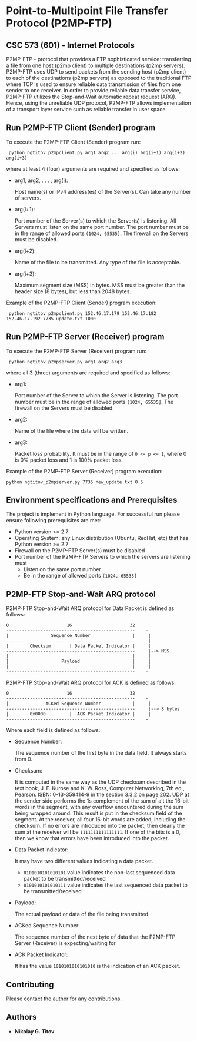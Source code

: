 # Point-to-Multipoint File Transfer Protocol (P2MP-FTP)
## CSC 573 (601) - Internet Protocols
P2MP-FTP - protocol that provides a FTP sophisticated service: transferring a file from one host (p2mp client) to multiple destinations (p2mp servers). P2MP-FTP uses UDP to send packets from the sending host (p2mp client) to each of the destinations (p2mp servers) as opposed to the traditional FTP where TCP is used to ensure reliable data transmission of files from one sender to one receiver. In order to provide reliable data transfer service, P2MP-FTP utilizes the Stop-and-Wait automatic repeat request (ARQ). Hence, using the unreliable UDP protocol, P2MP-FTP allows implementation of a transport layer service such as reliable transfer in user space.
## Run P2MP-FTP Client (Sender) program
To execute the P2MP-FTP Client (Sender) program run:
```
 python ngtitov_p2mpclient.py arg1 arg2 ... arg(i) arg(i+1) arg(i+2) arg(i+3)
 ```
 where at least 4 (four) arguments are required and specified as follows:
 *	arg1, arg2, . . . , arg(i):

    Host name(s) or IPv4 address(es) of the Server(s). Can take any number of servers.
 *  arg(i+1):

    Port number of the Server(s) to which the Server(s) is listening. All Servers must listen on the same port number. The port number must be in the range of allowed ports `(1024, 65535]`. The firewall on the Servers must be disabled.
 *  arg(i+2):

    Name of the file to be transmitted. Any type of the file is acceptable.
 *  arg(i+3):
 
    Maximum segment size (MSS) in bytes. MSS must be greater than the header size (8 bytes), but less than 2048 bytes.
    
Example of the P2MP-FTP Client (Sender) program execution:
```
 python ngtitov_p2mpclient.py 152.46.17.179 152.46.17.182 152.46.17.192 7735 update.txt 1000
 ```
## Run P2MP-FTP Server (Receiver) program
To execute the P2MP-FTP Server (Receiver) program run:
```
 python ngtitov_p2mpserver.py arg1 arg2 arg3
 ```
 where all 3 (three) arguments are required and specified as follows:
 *  arg1:
 
    Port number of the Server to which the Server is listening. The port number must be in the range of allowed ports `(1024, 65535]`. The firewall on the Servers must be disabled.
 *  arg2:
 
    Name of the file where the data will be written.
 *  arg3:
 
    Packet loss probability. It must be in the range of `0 <= p <= 1`, where 0 is 0% packet loss and 1 is 100% packet loss.

Example of the P2MP-FTP Server (Receiver) program execution:
```
python ngtitov_p2mpserver.py 7735 new_update.txt 0.5
```
## Environment specifications and Prerequisites
The project is implement in Python language. For successful run please ensure following prerequisites are met:
*  Python version >= 2.7
*  Operating System: any Linux distribution (Ubuntu, RedHat, etc) that has Python version >= 2.7
*  Firewall on the P2MP-FTP Server(s) must be disabled
*  Port number of the P2MP-FTP Servers to which the servers are listening must
   *  Listen on the same port number
   *  Be in the range of allowed ports `(1024, 65535]`
## P2MP-FTP Stop-and-Wait ARQ protocol
P2MP-FTP Stop-and-Wait ARQ protocol for Data Packet is defined as follows:
```
0                      16                      32
-------------------------------------------------    -
|                Sequence Number                |     |
-------------------------------------------------     |
|        Checksum       | Data Packet Indicator |     |
-------------------------------------------------     |--> MSS
|                                               |     |
|                    Payload                    |     |
|                                               |     |
-------------------------------------------------    -
```
P2MP-FTP Stop-and-Wait ARQ protocol for ACK is defined as follows:
```
0                      16                      32
-------------------------------------------------    -
|              ACKed Sequence Number            |     |
-------------------------------------------------     |--> 8 bytes
|        0x0000         |  ACK Packet Indicator |     |
-------------------------------------------------    -
```
Where each field is defined as follows:
*  Sequence Number:
   
   The sequence number of the first byte in the data field. It always starts from 0.
*  Checksum:
   
   It is computed in the same way as the UDP checksum described in the text book, J. F. Kurose and K. W. Ross, Computer Networking, 7th ed., Pearson. ISBN: 0-13-359414-9 in the section 3.3.2 on page 202. UDP at the sender side performs the 1s complement of the sum of alt the 16-bit words in the segment, with any overflow encountered during the sum being wrapped around. This result is put in the checksum field of the segment. At the receiver, all four 16-bit words are added, including the checksum. If no errors are introduced into the packet, then clearly the sum at the receiver will be `1111111111111111`. If one of the bits is a 0, then we know that errors have been introduced into the packet.
*  Data Packet Indicator:

   It may have two different values indicating a data packet.
   *  `0101010101010101` value indicates the non-last sequenced data packet to be transmitted/received
   *  `0101010101010111` value indicates the last sequenced data packet to be transmitted/received
* Payload:

  The actual payload or data of the file being transmitted.
*  ACKed Sequence Number:

   The sequence number of the next byte of data that the P2MP-FTP Server (Receiver) is expecting/waiting for
*  ACK Packet Indicator:

   It has the value `1010101010101010` is the indication of an ACK packet.

## Contributing
Please contact the author for any contributions.
## Authors
* **Nikolay G. Titov**
